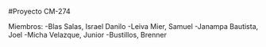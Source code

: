 
#Proyecto CM-274


Miembros:
-Blas Salas, Israel Danilo
-Leiva Mier, Samuel
-Janampa Bautista, Joel
-Micha Velazque, Junior
-Bustillos, Brenner
